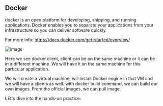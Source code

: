 ## Docker

docker is an open platform for developing, shipping, and running applications. Docker enables you to separate your applications from your infrastructure so you can deliver software quickly.

For more info: https://docs.docker.com/get-started/overview/

![image](https://github.com/bengisugelin/DevOps/assets/113550043/3bcae202-0dd7-4e0d-87e4-105b9f5ea81f)


Here we see docker client, client can be on the same machine or it can be in a different machine. We will have it on the same machine for this particular application.

We will create a virtual machine, will install Docker engine in that VM and we will have a clients as well. with docker build command, we can build our own images. From the official images, we can pull image.


LEt's dive into the hands-on practice:
